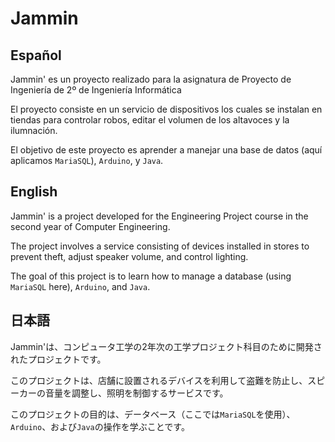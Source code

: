 # Jammin

## Español

Jammin' es un proyecto realizado para la asignatura de Proyecto de Ingeniería de 2º de Ingeniería Informática

El proyecto consiste en un servicio de dispositivos los cuales se instalan en tiendas para controlar robos, editar el volumen de los altavoces y la ilumnación.

El objetivo de este proyecto es aprender a manejar una base de datos (aquí aplicamos `MariaSQL`), `Arduino`, y `Java`.

## English

Jammin' is a project developed for the Engineering Project course in the second year of Computer Engineering.

The project involves a service consisting of devices installed in stores to prevent theft, adjust speaker volume, and control lighting.

The goal of this project is to learn how to manage a database (using `MariaSQL` here), `Arduino`, and `Java`.

## 日本語

Jammin'は、コンピュータ工学の2年次の工学プロジェクト科目のために開発されたプロジェクトです。

このプロジェクトは、店舗に設置されるデバイスを利用して盗難を防止し、スピーカーの音量を調整し、照明を制御するサービスです。

このプロジェクトの目的は、データベース（ここでは`MariaSQL`を使用）、`Arduino`、および`Java`の操作を学ぶことです。
